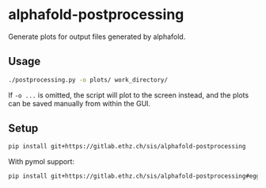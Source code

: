 # alphafold-postprocessing

Generate plots for output files generated by alphafold.

## Usage

```sh
./postprocessing.py -o plots/ work_directory/
```

If `-o ...` is omitted, the script will plot to the screen instead,
and the plots can be saved manually from within the GUI.

## Setup

```sh
pip install git+https://gitlab.ethz.ch/sis/alphafold-postprocessing
```

With pymol support:

```sh
pip install git+https://gitlab.ethz.ch/sis/alphafold-postprocessing#egg=alphafold-postprocessing[pymol]
```
